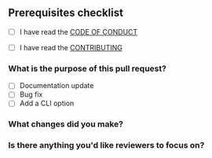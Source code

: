 ## Prerequisites checklist

- [ ] I have read the [CODE OF CONDUCT](https://github.com/simonedelpopolo/deflate64/blob/main/.github/CODE_OF_CONDUCT.md)

- [ ] I have read the [CONTRIBUTING](https://github.com/simonedelpopolo/deflate64/blob/main/.github/CONTRIBUTIING.md)

### What is the purpose of this pull request?

- [ ] Documentation update
- [ ] Bug fix
- [ ] Add a CLI option

### What changes did you make?

### Is there anything you'd like reviewers to focus on?
